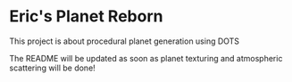 # Eric's Planet Reborn
This project is about procedural planet generation using DOTS

The README will be updated as soon as planet texturing and atmospheric scattering will be done!
